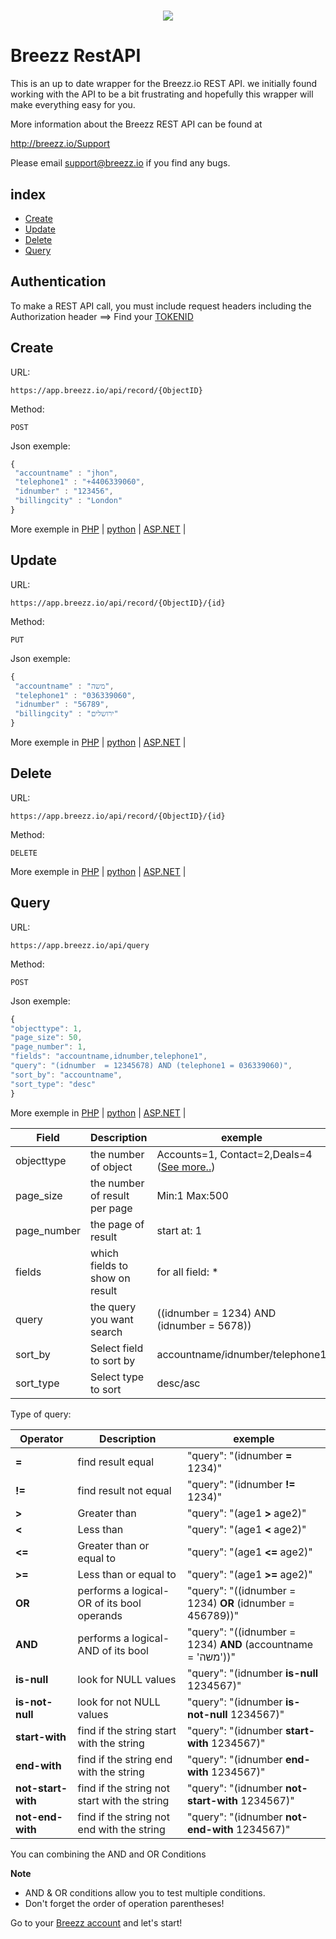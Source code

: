<h1 align="center"><img src="https://image.ibb.co/cs6S1F/full_logo.png"></h1>

# Breezz RestAPI

This is an up to date wrapper for the Breezz.io REST API. 
we initially found working with the API to be a bit frustrating and hopefully this wrapper will make everything easy for you.

More information about the Breezz REST API can be found at

http://breezz.io/Support

Please email support@breezz.io if you find any bugs.

## index

+ <a href="#create">Create</a>
+ <a href="#update">Update</a>
+ <a href="#delete">Delete</a>
+ <a href="#query">Query</a>


## Authentication
To make a REST API call, you must include request headers including the Authorization header ==>
Find your <a href="#">TOKENID<a/>

## Create

URL: 
```
https://app.breezz.io/api/record/{ObjectID}
```
Method: 
```
POST
```
Json exemple:
```javascript
{
 "accountname" : "jhon",
 "telephone1" : "+4406339060",
 "idnumber" : "123456",
 "billingcity" : "London"
}
```
More exemple in <a href="https://github.com/breezzcrm/Breezz-API/blob/master/Create/create-readme.md#php">PHP</a> | <a href="https://github.com/breezzcrm/Breezz-API/blob/master/Create/create-readme.md#python">python</a> | <a href="https://github.com/breezzcrm/Breezz-API/blob/master/Create/create-readme.md#aspnet">ASP.NET</a> |


## Update

URL: 
```
https://app.breezz.io/api/record/{ObjectID}/{id}
```
Method: 
```
PUT
```
Json exemple:
```javascript
{
 "accountname" : "משה",
 "telephone1" : "036339060",
 "idnumber" : "56789",
 "billingcity" : "ירושלים"
}
```
More exemple in <a href="https://github.com/breezzcrm/Breezz-API/blob/master/Update/update-readme.md#php">PHP</a> | <a href="https://github.com/breezzcrm/Breezz-API/blob/master/Update/update-readme.md#python">python</a> | <a href="https://github.com/breezzcrm/Breezz-API/blob/master/Update/update-readme.md#aspnet">ASP.NET</a> |


## Delete

URL: 
```
https://app.breezz.io/api/record/{ObjectID}/{id}
```
Method: 
```
DELETE
```
More exemple in <a href="https://github.com/breezzcrm/Breezz-API/blob/master/Delete/delete-readme.md#php">PHP</a> | <a href="https://github.com/breezzcrm/Breezz-API/blob/master/Delete/delete-readme.md#python">python</a> | <a href="https://github.com/breezzcrm/Breezz-API/blob/master/Delete/delete-readme.md#aspnet">ASP.NET</a> |


## Query

URL: 
```
https://app.breezz.io/api/query
```
Method: 
```
POST
```

Json exemple:
```javascript
{
"objecttype": 1,
"page_size": 50,
"page_number": 1,
"fields": "accountname,idnumber,telephone1",
"query": "(idnumber  = 12345678) AND (telephone1 = 036339060)",
"sort_by": "accountname",
"sort_type": "desc"
} 
```
More exemple in <a href="https://github.com/breezzcrm/Breezz-API/blob/master/Query/query-readme.md#php">PHP</a> | <a href="https://github.com/breezzcrm/Breezz-API/blob/master/Query/query-readme.md#python">python</a> | <a href="https://github.com/breezzcrm/Breezz-API/blob/master/Query/query-readme.md#aspnet">ASP.NET</a> |


Field | Description | exemple
------|------------ | --------------------
objecttype | the number of object | Accounts=1,	Contact=2,Deals=4 (<a href="#">See more..</a>)
page_size | the number of result per page | Min:1 Max:500
page_number | the page of result | start at: 1
fields | which fields to show on result | for all field: *
query | the query you want search | ((idnumber  = 1234) AND (idnumber  = 5678))
sort_by | Select field to sort by | accountname/idnumber/telephone1
sort_type | Select type to sort | desc/asc

Type of query:

Operator | Description | exemple
------|------------ | --------------------
**=** | find result equal | "query": "(idnumber  **=** 1234)"
**!=** | find result not equal | "query": "(idnumber  **!=** 1234)"
**>** | Greater than | "query": "(age1  **>** age2)"
**<** | Less than | "query": "(age1  **<** age2)"
**<=** | Greater than or equal to | "query": "(age1  **<=** age2)"
**>=** | Less than or equal to | "query": "(age1  **>=** age2)"
**OR** | performs a logical-OR of its bool operands | "query": "((idnumber  = 1234) **OR** (idnumber  = 456789))"
**AND** | performs a logical-AND of its bool | "query": "((idnumber  = 1234) **AND** (accountname  = 'משה'))"
**is-null** | look for NULL values | "query": "(idnumber **is-null** 1234567)"
**is-not-null** | look for not NULL values | "query": "(idnumber **is-not-null** 1234567)"
**start-with** | find if the string start with the string |  "query": "(idnumber **start-with** 1234567)"
**end-with** | find if the string end with the string | "query": "(idnumber **end-with** 1234567)"
**not-start-with** | find if the string not start with the string | "query": "(idnumber **not-start-with** 1234567)"
**not-end-with** | find if the string not end with the string | "query": "(idnumber **not-end-with** 1234567)"

You can combining the AND and OR Conditions

**Note**

+ AND & OR conditions allow you to test multiple conditions.
+ Don't forget the order of operation parentheses!

 Go to your <a href="http://breezz.io">Breezz account</a> and let's start!
